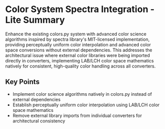 # Color System Spectra Integration - Lite Summary

Enhance the existing colors.py system with advanced color science algorithms inspired by spectra library's MIT-licensed implementation, providing perceptually uniform color interpolation and advanced color space conversions without external dependencies. This addresses the architectural issue where external color libraries were being imported directly in converters, implementing LAB/LCH color space mathematics natively for consistent, high-quality color handling across all converters.

## Key Points
- Implement color science algorithms natively in colors.py instead of external dependencies
- Establish perceptually uniform color interpolation using LAB/LCH color space mathematics
- Remove external library imports from individual converters for architectural consistency